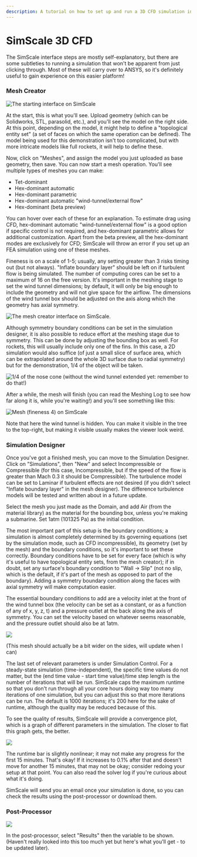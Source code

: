 ```yaml
---
description: A tutorial on how to set up and run a 3D CFD simulation in SimScale
---
```


# SimScale 3D CFD

 The SimScale interface steps are mostly self-explanatory, but there are some subtleties to running a simulation that won't be apparent from just clicking through. Most of these will carry over to ANSYS, so it's definitely useful to gain experience on this easier platform!

### Mesh Creator

![The starting interface on SimScale](../../../.gitbook/assets/screen-shot-2018-09-13-at-12.55.20-pm.png)

At the start, this is what you'll see. Upload geometry \(which can be Solidworks, STL, parasolid, etc.\), and you'll see the model on the right side. At this point, depending on the model, it might help to define a "topological entity set" \(a set of faces on which the same operation can be defined\). The model being used for this demonstration isn't too complicated, but with more intricate models like full rockets, it will help to define these.

Now, click on "Meshes", and assign the model you just uploaded as base geometry, then save. You can now start a mesh operation. You'll see multiple types of meshes you can make:

* Tet-dominant
* Hex-dominant automatic
* Hex-dominant parametric
* Hex-dominant automatic "wind-tunnel/external flow"
* Hex-dominant \(beta preview\)

You can hover over each of these for an explanation. To estimate drag using CFD, hex-dominant automatic "wind-tunnel/external flow" is a good option if specific control is not required, and hex-dominant parametric allows for additional customization. Apart from the beta preview, all the hex-dominant modes are exclusively for CFD; SimScale will throw an error if you set up an FEA simulation using one of these meshes.

Fineness is on a scale of 1-5; usually, any setting greater than 3 risks timing out \(but not always\). "Inflate boundary layer" should be left on if turbulent flow is being simulated. The number of computing cores can be set to a maximum of 16 on the free version. It's important in the meshing stage to set the wind tunnel dimensions; by default, it will only be big enough to include the geometry and will not give space for the airflow. The dimensions of the wind tunnel box should be adjusted on the axis along which the geometry has axial symmetry.

![The mesh creator interface on SimScale.](../../../.gitbook/assets/screen-shot-2018-09-13-at-1.05.46-pm.png)

Although symmetry boundary conditions can be set in the simulation designer, it is also possible to reduce effort at the meshing stage due to symmetry. This can be done by adjusting the bounding box as well. For rockets, this will usually include only one of the fins. In this case, a 2D simulation would also suffice \(of just a small slice of surface area, which can be extrapolated around the whole 3D surface due to radial symmetry\) but for the demonstration, 1/4 of the object will be taken.

![1/4 of the nose cone \(without the wind tunnel extended yet: remember to do that!\)](../../../.gitbook/assets/screen-shot-2018-09-13-at-1.33.49-pm.png)

After a while, the mesh will finish \(you can read the Meshing Log to see how far along it is, while you're waiting!\) and you'll see something like this:

![Mesh \(fineness 4\) on SimScale](../../../.gitbook/assets/screen-shot-2018-09-13-at-1.40.40-pm.png)

Note that here the wind tunnel is hidden. You can make it visible in the tree to the top-right, but making it visible usually makes the viewer look weird.

### Simulation Designer

Once you've got a finished mesh, you can move to the Simulation Designer. Click on "Simulations", then "New" and select Incompressible or Compressible \(for this case, Incompressible, but if the speed of the flow is greater than Mach 0.3 it should be Compressible\). The turbulence model can be set to Laminar if turbulent effects are not desired \(if you didn't select "Inflate boundary layer" in the mesh designer\). The difference turbulence models will be tested and written about in a future update.

Select the mesh you just made as the Domain, and add Air \(from the material library\) as the material for the bounding box, unless you're making a submarine. Set 1atm \(101325 Pa\) as the initial condition.

The most important part of this setup is the boundary conditions; a simulation is almost completely determined by its governing equations \(set by the simulation mode, such as CFD incompressible\), its geometry \(set by the mesh\) and the boundary conditions, so it's important to set these correctly. Boundary conditions have to be set for every face \(which is why it's useful to have topological entity sets, from the mesh creator\); if in doubt, set any surface's boundary condition to "Wall -&gt; Slip" \(not no slip, which is the default, if it's part of the mesh as opposed to part of the boundary\). Adding a symmetry boundary condition along the faces with axial symmetry will make computation easier. 

The essential boundary conditions to add are a velocity inlet at the front of the wind tunnel box \(the velocity can be set as a constant, or as a function of any of x, y, z, t\) and a pressure outlet at the back along the axis of symmetry. You can set the velocity based on whatever seems reasonable, and the pressure outlet should also be at 1atm.

![](../../../.gitbook/assets/screen-shot-2018-09-13-at-2.58.05-pm.png)

\(This mesh should actually be a bit wider on the sides, will update when I can\)

The last set of relevant parameters is under Simulation Control. For a steady-state simulation \(time-independent\), the specific time values do not matter, but the \(end time value - start time value\)/time step length is the number of iterations that will be run. SimScale caps the maximum runtime so that you don't run through all your core hours doing way too many iterations of one simulation, but you can adjust this so that more iterations can be run. The default is 1000 iterations; it's 200 here for the sake of runtime, although the quality may be reduced because of this.

To see the quality of results, SimScale will provide a convergence plot, which is a graph of different parameters in the simulation. The closer to flat this graph gets, the better.

![](../../../.gitbook/assets/screen-shot-2018-09-13-at-3.18.55-pm.png)

The runtime bar is slightly nonlinear; it may not make any progress for the first 15 minutes. That's okay! If it increases to 0.1% after that and doesn't move for another 15 minutes, that may not be okay; consider redoing your setup at that point. You can also read the solver log if you're curious about what it's doing.

SimScale will send you an email once your simulation is done, so you can check the results using the post-processor or download them.

### Post-Processor

![](../../../.gitbook/assets/screen-shot-2018-09-13-at-7.11.48-pm.png)

In the post-processor, select "Results" then the variable to be shown. \(Haven't really looked into this too much yet but here's what you'll get - to be updated later\).

